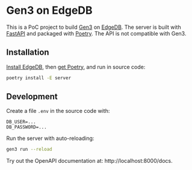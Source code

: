 # Gen3 on EdgeDB

This is a PoC project to build [Gen3](https://gen3.org/) on [EdgeDB](https://edgedb.com/).
The server is built with [FastAPI](https://fastapi.tiangolo.com/) and packaged with
[Poetry](https://poetry.eustace.io/). The API is not compatible with Gen3.

## Installation
[Install EdgeDB](https://edgedb.com/download), then
[get Poetry](https://poetry.eustace.io/docs/#installation), and run in source code:

```bash
poetry install -E server
```

## Development

Create a file `.env` in the source code with:

```
DB_USER=...
DB_PASSWORD=...
```

Run the server with auto-reloading:

```bash
gen3 run --reload
```

Try out the OpenAPI documentation at: http://localhost:8000/docs.
